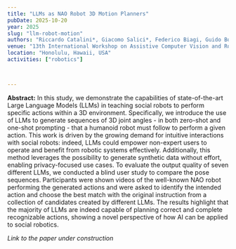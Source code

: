 ```yaml
---
title: "LLMs as NAO Robot 3D Motion Planners"
pubDate: 2025-10-20
year: 2025
slug: "llm-robot-motion"
authors: "Riccardo Catalini*, Giacomo Salici*, Federico Biagi, Guido Borghi, Luigi Biagiotti, Roberto Vezzani"
venue: "13th International Workshop on Assistive Computer Vision and Robotics (ACVR) - in Conjunction With ICCV 2025"
location: "Honolulu, Hawaii, USA"
activities: ["robotics"]



---
```


**Abstract:** In this study, we demonstrate the capabilities of state-of-the-art Large Language Models (LLMs) in teaching social robots to perform specific actions within a 3D environment. Specifically, we introduce the use of LLMs to generate sequences of 3D joint angles - in both zero-shot and one-shot prompting - that a humanoid robot must follow to perform a given action. This work is driven by the growing demand for intuitive interactions with social robots: indeed, LLMs could empower non-expert users to operate and benefit from robotic systems effectively. Additionally, this method leverages the possibility to generate synthetic data without effort, enabling privacy-focused use cases. To evaluate the output quality of seven different LLMs, we conducted a blind user study to compare the pose sequences. Participants were shown videos of the well-known NAO robot performing the generated actions and were asked to identify the intended action and choose the best match with the original instruction from a collection of candidates created by different LLMs. The results highlight that the majority of LLMs are indeed capable of planning correct and complete recognizable actions, showing a novel perspective of how AI can be applied to social robotics.

_Link to the paper under construction_